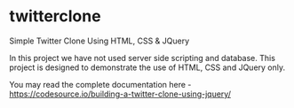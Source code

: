# twitterclone
Simple Twitter Clone Using HTML, CSS & JQuery

In this project we have not used server side scripting and database. This project is designed to demonstrate the use of HTML, CSS and JQuery only.

You may read the complete documentation here -https://codesource.io/building-a-twitter-clone-using-jquery/
